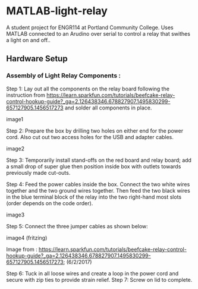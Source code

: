 # MATLAB-light-relay
A student project for ENGR114 at Portland Community College. Uses MATLAB connected to an Arudino over serial to control a relay that swithes a light on and off..

## Hardware Setup
### Assembly of Light Relay Components :

Step 1: Lay out all the components on the relay board following the instruction from 
https://learn.sparkfun.com/tutorials/beefcake-relay-control-hookup-guide?_ga=2.126438346.678827907.1495830299-657127905.1456517273
and solder all components in place. 

image1

Step 2: Prepare the box by drilling two holes on either end for the power cord. Also cut out two access holes for the USB and adapter cables.

image2

Step 3: Temporarily install stand-offs on the red board and relay board; add a small drop of super glue then position inside box with outlets towards previously made cut-outs.

Step 4: Feed the power cables inside the box. Connect the two white wires together and the two ground wires together. Then feed the two black wires in the blue terminal block of the relay into the two right-hand most slots (order depends on the code order).

image3

Step 5: Connect the three jumper cables as shown below:

image4 (fritzing)

Image from : https://learn.sparkfun.com/tutorials/beefcake-relay-control-hookup-guide?_ga=2.126438346.678827907.1495830299-657127905.1456517273; (6/2/2017)

Step 6: Tuck in all loose wires and create a loop in the power cord and secure with zip ties to provide strain relief.
Step 7: Screw on lid to complete.
